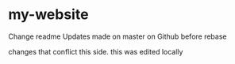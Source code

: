 # my-website
Change readme
Updates made on master on Github before rebase

changes that conflict this side. this was edited locally
